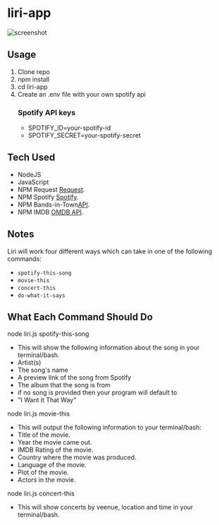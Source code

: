 # liri-app
![screenshot](assets/nodeshot.gif)
## Usage

1. Clone repo
2. npm install
3. cd liri-app
4. Create an .env file with your own spotify api
    ### Spotify API keys
    * SPOTIFY_ID=your-spotify-id
    * SPOTIFY_SECRET=your-spotify-secret


## Tech Used 

* NodeJS
* JavaScript
* NPM Request [Request](https://www.npmjs.com/package/request).
* NPM Spotify [Spotify](https://www.npmjs.com/package/spotify).
* NPM Bands-in-Town[API](https://manager.bandsintown.com/support/bandsintown-api).
* NPM IMDB    [OMDB API](http://www.omdbapi.com).

## Notes 

Liri will work four different ways which can take in one of the following commands:

* `spotify-this-song`
* `movie-this`
* `concert-this`
* `do-what-it-says`

## What Each Command Should Do

node liri.js spotify-this-song 
* This will show the following information about the song in your terminal/bash.
* Artist(s)
* The song's name
* A preview link of the song from Spotify
* The album that the song is from
* if no song is provided then your program will default to
* "I Want it That Way"

node liri.js movie-this
* This will output the following information to your terminal/bash:
* Title of the movie.
* Year the movie came out.
* IMDB Rating of the movie.
* Country where the movie was produced.
* Language of the movie.
* Plot of the movie.
* Actors in the movie.

node liri.js concert-this
* This will show concerts by veenue, location and time in your terminal/bash.